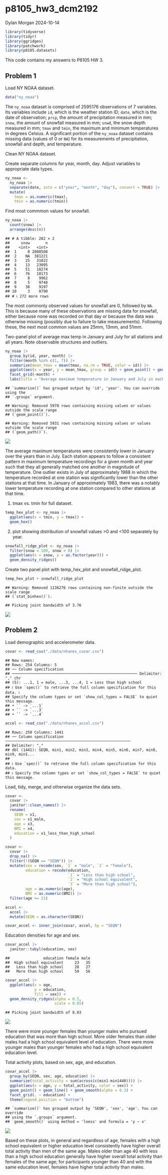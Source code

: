 p8105_hw3_dcm2192
================
Dylan Morgan
2024-10-14

``` r
library(tidyverse)
library(tidyr)
library(ggridges)
library(patchwork)
library(p8105.datasets)
```

This code contains my answers to P8105 HW 3.

## Problem 1

Load NY NOAA dataset.

``` r
data("ny_noaa")
```

The `ny_noaa` dataset is comprised of 2595176 observations of 7
variables. Its variables include `id`, which is the weather station ID;
`date`, which is the date of observation; `prcp`, the amount of
precipitation measured in mm; `snow`, the amount of snowfall measured in
mm; `snwd`, the snow depth measured in mm; `tmax` and `tmin`, the
maximum and minimum temperatures in degrees Celsius. A significant
portion of the `ny_noaa` dataset contains missing data (values of 0 or
`NA`) for its measurements of precipitation, snowfall and depth, and
temperature.

Clean NY NOAA dataset.

Create separate columns for year, month, day. Adjust variables to
appropriate data types.

``` r
ny_noaa <- 
  ny_noaa |>  
  separate(date, into = c("year", "month", "day"), convert = TRUE) |> 
  mutate(
    tmax = as.numeric(tmax),
    tmin = as.numeric(tmin))
```

Find most commmon values for snowfall.

``` r
ny_noaa |> 
  count(snow) |> 
  arrange(desc(n))
```

    ## # A tibble: 282 × 2
    ##     snow       n
    ##    <int>   <int>
    ##  1     0 2008508
    ##  2    NA  381221
    ##  3    25   31022
    ##  4    13   23095
    ##  5    51   18274
    ##  6    76   10173
    ##  7     8    9962
    ##  8     5    9748
    ##  9    38    9197
    ## 10     3    8790
    ## # ℹ 272 more rows

The most commonly observed values for snowfall are 0, followed by `NA`.
This is because many of these observations are missing data for
snowfall, either because none was recorded on that day or because the
data was otherwise missing (possibly due to failure to take
measurements). Following these, the next most common values are 25mm,
13mm, and 51mm.

Two-panel plot of average max temp in January and July for all stations
and all years. Note observable structures and outliers.

``` r
ny_noaa |>  
  group_by(id, year, month) |>  
  filter(month %in% c(1, 7)) |>  
  summarize(mean_tmax = mean(tmax, na.rm = TRUE, color = id)) |>  
  ggplot(aes(x = year, y = mean_tmax, group = id)) + geom_point() + geom_path() +
  facet_grid(~month) +
  labs(title = "Average maximum temperature in January and July in each station over the years")
```

    ## `summarise()` has grouped output by 'id', 'year'. You can override using the
    ## `.groups` argument.

    ## Warning: Removed 5970 rows containing missing values or values outside the scale range
    ## (`geom_point()`).

    ## Warning: Removed 5931 rows containing missing values or values outside the scale range
    ## (`geom_path()`).

![](p8105_hw3_dcm2192_files/figure-gfm/unnamed-chunk-4-1.png)<!-- -->

The average maximum temperatures were consistently lower in January over
the years than in July. Each station appears to follow a consistent
pattern in maximum temperature recordings for a given month and year
such that they all generally matched one another in magnitude of
temperature. One outlier exists in July of approximately 1988 in which
the temperature recorded at one station was significantly lower than the
other stations at that time. In January of approximately 1983, there was
a notably lower temperature recording at one station compared to other
stations at that time.

1)  tmax vs. tmin for full dataset.

``` r
temp_hex_plot <- ny_noaa |> 
  ggplot(aes(x = tmin, y = tmax)) + 
  geom_hex()
```

2)  plot showing distribution of snowfall values \>0 and \<100
    separately by year.

``` r
snowfall_ridge_plot <- ny_noaa |>  
  filter(snow < 100, snow > 0) |> 
  ggplot(aes(x = snow, y = as.factor(year))) + 
  geom_density_ridges()
```

Create two panel plot with temp_hex_plot and snowfall_ridge_plot.

``` r
temp_hex_plot + snowfall_ridge_plot
```

    ## Warning: Removed 1136276 rows containing non-finite outside the scale range
    ## (`stat_binhex()`).

    ## Picking joint bandwidth of 3.76

![](p8105_hw3_dcm2192_files/figure-gfm/unnamed-chunk-7-1.png)<!-- -->

## Problem 2

Load demographic and accelerometer data.

``` r
covar <- read_csv("./data/nhanes_covar.csv")
```

    ## New names:
    ## Rows: 254 Columns: 5
    ## ── Column specification
    ## ──────────────────────────────────────────────────────── Delimiter: "," chr
    ## (5): ...1, 1 = male, ...3, ...4, 1 = Less than high school
    ## ℹ Use `spec()` to retrieve the full column specification for this data. ℹ
    ## Specify the column types or set `show_col_types = FALSE` to quiet this message.
    ## • `` -> `...1`
    ## • `` -> `...3`
    ## • `` -> `...4`

``` r
accel <- read_csv("./data/nhanes_accel.csv")
```

    ## Rows: 250 Columns: 1441
    ## ── Column specification ────────────────────────────────────────────────────────
    ## Delimiter: ","
    ## dbl (1441): SEQN, min1, min2, min3, min4, min5, min6, min7, min8, min9, min1...
    ## 
    ## ℹ Use `spec()` to retrieve the full column specification for this data.
    ## ℹ Specify the column types or set `show_col_types = FALSE` to quiet this message.

Load, tidy, merge, and otherwise organize the data sets.

``` r
covar <- 
  covar |> 
  janitor::clean_names() |> 
  rename(
    SEQN = x1, 
    sex = x1_male, 
    age = x3, 
    BMI = x4, 
    education = x1_less_than_high_school
  )
```

``` r
covar <- 
  covar |> 
  drop_na() |> 
  filter(!(SEQN == "SEQN")) |> 
  mutate(sex = recode(sex, `1` = "male", `2` = "female"),
         education = recode(education, 
                            `1` = "Less than high school", 
                            `2` = "High school equivalent", 
                            `3` = "More than high school"), 
         age = as.numeric(age), 
         BMI = as.numeric(BMI)) |> 
  filter(age >= 21)

accel <- 
  accel |> 
  mutate(SEQN = as.character(SEQN))

covar_accel <- inner_join(covar, accel, by = "SEQN")
```

Education densities for age and sex.

``` r
covar_accel |> 
  janitor::tabyl(education, sex)
```

    ##               education female male
    ##  High school equivalent     23   35
    ##   Less than high school     28   27
    ##   More than high school     59   56

``` r
covar_accel |> 
  ggplot(aes(x = age, 
             y = education, 
             fill = sex)) + 
  geom_density_ridges(alpha = 0.5, 
                      scale = 0.85)
```

    ## Picking joint bandwidth of 8.03

![](p8105_hw3_dcm2192_files/figure-gfm/unnamed-chunk-11-1.png)<!-- -->

There were more younger females than younger males who pursued education
that was more than high school. More older females than older males had
a high school equivalent level of education. There were more younger
males than younger females who had a high school equivalent education
level.

Total activity plots, based on sex, age, and education.

``` r
covar_accel |> 
  group_by(SEQN, sex, age, education) |> 
  summarize(total_activity = sum(across(c(min1:min1440)))) |> 
  ggplot(aes(x = age, y = total_activity, color = sex)) + 
  geom_point() + geom_line() + geom_smooth(alpha = 0.3) + 
  facet_grid(. ~ education) + 
  theme(legend.position = "bottom")
```

    ## `summarise()` has grouped output by 'SEQN', 'sex', 'age'. You can override
    ## using the `.groups` argument.
    ## `geom_smooth()` using method = 'loess' and formula = 'y ~ x'

![](p8105_hw3_dcm2192_files/figure-gfm/unnamed-chunk-12-1.png)<!-- -->

Based on these plots, in general and regardless of age, females with a
high school equivalent or higher education level consistently have
higher overall total activity than men of the same age. Males older than
age 40 with less than a high school education generally have higher
overall total activity than females of the same age; for participants
younger than 40 and with the same education level, females have higher
total activity than males.
